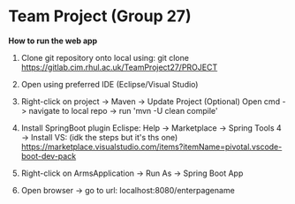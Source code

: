 # Team Project (Group 27)

**How to run the web app**
1. Clone git repository onto local using:
	git clone https://gitlab.cim.rhul.ac.uk/TeamProject27/PROJECT

2. Open using preferred IDE (Eclipse/Visual Studio)

3. Right-click on project -> Maven -> Update Project
(Optional) Open cmd -> navigate to local repo -> run 'mvn -U clean compile'

4. Install SpringBoot plugin
	Eclispe: Help -> Marketplace -> Spring Tools 4 -> Install
	VS: (idk the steps but it's ths one) https://marketplace.visualstudio.com/items?itemName=pivotal.vscode-boot-dev-pack

5. Right-click on ArmsApplication -> Run As -> Spring Boot App

6. Open browser -> go to url: localhost:8080/enterpagename